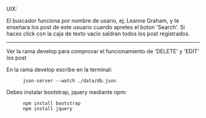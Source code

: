 UIX:

El buscador funciona por nombre de usario, ej; Leanne Graham, y te enseñara los post de este usuario cuando apretes el boton 'Search'.
Si haces click con la caja de texto vacio saldran todos los post registrados.
______________________________
Ver la rama develop para comprovar el funcionamiento de 'DELETE' y 'EDIT' los post

En la rama develop escribe en la terminal:    
          
          json-server --watch ./data/db.json 
              
              
Debes instalar bootstrap, jquery  mediante npm:
          
          npm install bootstrap
          npm install jquery
 


